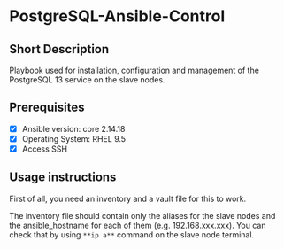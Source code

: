 # PostgreSQL-Ansible-Control

## Short Description

Playbook used for installation, configuration and management of the PostgreSQL 13 service on the slave nodes.

## Prerequisites

- [X] Ansible version: core 2.14.18
- [X] Operating System: RHEL 9.5
- [X] Access SSH 

## Usage instructions 

First of all, you need an inventory and a vault file for this to work.

The inventory file should contain only the aliases for the slave nodes and the ansible_hostname for each of them (e.g. 192.168.xxx.xxx). You can check that by using `**ip a**` command on the slave node terminal. 






